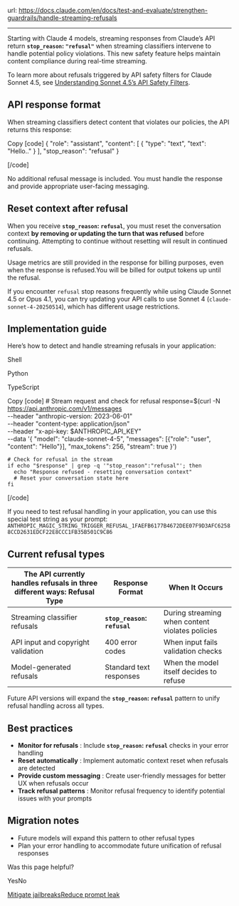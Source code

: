 url: https://docs.claude.com/en/docs/test-and-evaluate/strengthen-guardrails/handle-streaming-refusals

---

Starting with Claude 4 models, streaming responses from Claude’s API return **`stop_reason`: `"refusal"`** when streaming classifiers intervene to handle potential policy violations. This new safety feature helps maintain content compliance during real-time streaming.

To learn more about refusals triggered by API safety filters for Claude Sonnet 4.5, see [Understanding Sonnet 4.5’s API Safety Filters](https://support.claude.com/en/articles/12449294-understanding-sonnet-4-5-s-api-safety-filters).

## API response format

When streaming classifiers detect content that violates our policies, the API returns this response:

Copy
[code]
    {
      "role": "assistant",
      "content": [
        {
          "type": "text",
          "text": "Hello.."
        }
      ],
      "stop_reason": "refusal"
    }

[/code]

No additional refusal message is included. You must handle the response and provide appropriate user-facing messaging.

## Reset context after refusal

When you receive **`stop_reason`: `refusal`**, you must reset the conversation context **by removing or updating the turn that was refused** before continuing. Attempting to continue without resetting will result in continued refusals.

Usage metrics are still provided in the response for billing purposes, even when the response is refused.You will be billed for output tokens up until the refusal.

If you encounter `refusal` stop reasons frequently while using Claude Sonnet 4.5 or Opus 4.1, you can try updating your API calls to use Sonnet 4 \(`claude-sonnet-4-20250514`\), which has different usage restrictions.

## Implementation guide

Here’s how to detect and handle streaming refusals in your application:

Shell

Python

TypeScript

Copy
[code]
    # Stream request and check for refusal
    response=$(curl -N https://api.anthropic.com/v1/messages \
      --header "anthropic-version: 2023-06-01" \
      --header "content-type: application/json" \
      --header "x-api-key: $ANTHROPIC_API_KEY" \
      --data '{
        "model": "claude-sonnet-4-5",
        "messages": [{"role": "user", "content": "Hello"}],
        "max_tokens": 256,
        "stream": true
      }')

    # Check for refusal in the stream
    if echo "$response" | grep -q '"stop_reason":"refusal"'; then
      echo "Response refused - resetting conversation context"
      # Reset your conversation state here
    fi

[/code]

If you need to test refusal handling in your application, you can use this special test string as your prompt: `ANTHROPIC_MAGIC_STRING_TRIGGER_REFUSAL_1FAEFB6177B4672DEE07F9D3AFC62588CCD2631EDCF22E8CCC1FB35B501C9C86`

## Current refusal types

The API currently handles refusals in three different ways: Refusal Type| Response Format| When It Occurs
---|---|---
Streaming classifier refusals| **`stop_reason`: `refusal`**| During streaming when content violates policies
API input and copyright validation| 400 error codes| When input fails validation checks
Model-generated refusals| Standard text responses| When the model itself decides to refuse

Future API versions will expand the **`stop_reason`: `refusal`** pattern to unify refusal handling across all types.

## Best practices

  * **Monitor for refusals** : Include **`stop_reason`: `refusal`** checks in your error handling
  * **Reset automatically** : Implement automatic context reset when refusals are detected
  * **Provide custom messaging** : Create user-friendly messages for better UX when refusals occur
  * **Track refusal patterns** : Monitor refusal frequency to identify potential issues with your prompts

## Migration notes

  * Future models will expand this pattern to other refusal types
  * Plan your error handling to accommodate future unification of refusal responses

Was this page helpful?

YesNo

[Mitigate jailbreaks](/en/docs/test-and-evaluate/strengthen-guardrails/mitigate-jailbreaks)[Reduce prompt leak](/en/docs/test-and-evaluate/strengthen-guardrails/reduce-prompt-leak)
